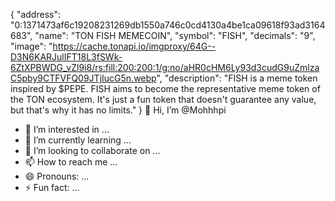 {
  "address": "0:1371473af6c19208231269db1550a746c0cd4130a4be1ca09618f93ad3164683",
  "name": "TON FISH MEMECOIN",
  "symbol": "FISH",
  "decimals": "9",
  "image": "https://cache.tonapi.io/imgproxy/64G--D3N6KARJulIFT18L3fSWk-6ZtXPBWDG_vZl9i8/rs:fill:200:200:1/g:no/aHR0cHM6Ly93d3cudG9uZmlzaC5pby9CTFVFQ09JTjIucG5n.webp",
  "description": "FISH is a meme token inspired by $PEPE. FISH aims to become the representative meme token of the TON ecosystem. It's just a fun token that doesn't guarantee any value, but that's why it has no limits."
} 👋 Hi, I’m @Mohhhpi
- 👀 I’m interested in ...
- 🌱 I’m currently learning ...
- 💞️ I’m looking to collaborate on ...
- 📫 How to reach me ...
- 😄 Pronouns: ...
- ⚡ Fun fact: ...

<!---
Mohhhpi/Mohhhpi is a ✨ special ✨ repository because its `README.md` (this file) appears on your GitHub profile.
You can click the Preview link to take a look at your changes.
--->
